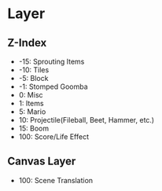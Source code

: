 # Layer

## Z-Index

* -15: Sprouting Items
* -10: Tiles
* -5: Block
* -1: Stomped Goomba
* 0: Misc
* 1: Items
* 5: Mario
* 10: Projectile(Fileball, Beet, Hammer, etc.)
* 15: Boom
* 100: Score/Life Effect

## Canvas Layer

* 100: Scene Translation
